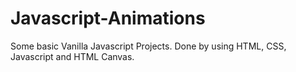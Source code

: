 # Javascript-Animations
Some basic Vanilla Javascript Projects.
Done by using HTML, CSS, Javascript and HTML Canvas.
